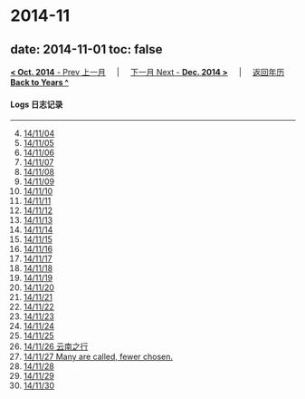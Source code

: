# 2014-11

date: 2014-11-01
toc: false
---
[**< Oct. 2014** - Prev 上一月](/lifelogs/2014/2014%20Aug~Dec%20Time%20Statistics%20-%20From%20aTimeLogger.md) &nbsp; &nbsp; | &nbsp; &nbsp; [下一月 Next - **Dec. 2014 >**](/lifelogs/2014/12/index.md) &nbsp; &nbsp; |  &nbsp; &nbsp; [返回年历 **Back to Years ^**](/lifelogs)
<br/>
#### Logs 日志记录
---
4. [14/11/04](/lifelogs/2014/11/d04.md)
5. [14/11/05](/lifelogs/2014/11/d05.md)
6. [14/11/06](/lifelogs/2014/11/d06.md)
7. [14/11/07](/lifelogs/2014/11/d07.md)
8. [14/11/08](/lifelogs/2014/11/d08.md)
9. [14/11/09](/lifelogs/2014/11/d09.md)
10. [14/11/10](/lifelogs/2014/11/d10.md)
11. [14/11/11](/lifelogs/2014/11/d11.md)
12. [14/11/12](/lifelogs/2014/11/d12.md)
13. [14/11/13](/lifelogs/2014/11/d13.md)
14. [14/11/14](/lifelogs/2014/11/d14.md)
15. [14/11/15](/lifelogs/2014/11/d15.md)
16. [14/11/16](/lifelogs/2014/11/d16.md)
17. [14/11/17](/lifelogs/2014/11/d17.md)
18. [14/11/18](/lifelogs/2014/11/d18.md)
19. [14/11/19](/lifelogs/2014/11/d19.md)
20. [14/11/20](/lifelogs/2014/11/d20.md)
21. [14/11/21](/lifelogs/2014/11/d21.md)
22. [14/11/22](/lifelogs/2014/11/d22.md)
23. [14/11/23](/lifelogs/2014/11/d23.md)
24. [14/11/24](/lifelogs/2014/11/d24.md)
25. [14/11/25](/lifelogs/2014/11/d25.md)
26. [14/11/26 云南之行](/lifelogs/2014/11/d26.md)
27. [14/11/27 Many are called, fewer chosen.](/lifelogs/2014/11/d27.md)
28. [14/11/28](/lifelogs/2014/11/d28.md)
29. [14/11/29](/lifelogs/2014/11/d29.md)
30. [14/11/30](/lifelogs/2014/11/d30.md)
